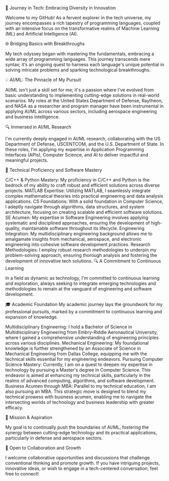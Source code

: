 🚀 Journey in Tech: Embracing Diversity in Innovation

Welcome to my GitHub! As a fervent explorer in the tech universe, my journey encompasses a rich tapestry of programming languages, coupled with an intensive focus on the transformative realms of Machine Learning (ML) and Artificial Intelligence (AI).

🌐 Bridging Basics with Breakthroughs

My tech odyssey began with mastering the fundamentals, embracing a wide array of programming languages. This journey transcends mere syntax; it’s an ongoing quest to harness each language's unique potential in solving intricate problems and sparking technological breakthroughs.

💡 AI/ML: The Pinnacle of My Pursuit

AI/ML isn't just a skill set for me; it's a passion where I've evolved from basic understanding to implementing cutting-edge solutions in real-world scenarios. My roles at the United States Department of Defense, Raytheon, and NASA as a researcher and program manager have been instrumental in applying AI/ML across various sectors, including aerospace engineering and business intelligence.

🔍 Immersed in AI/ML Research

I'm currently deeply engaged in AI/ML research, collaborating with the US Department of Defense, USCENTCOM, and the U.S. Department of State. In these roles, I'm applying my expertise in Application Programming Interfaces (APIs), Computer Science, and AI to deliver impactful and meaningful projects.

🌟 Technical Proficiency and Software Mastery

C/C++ & Python Mastery: My proficiency in C/C++ and Python is the bedrock of my ability to craft robust and efficient solutions across diverse projects.
MATLAB Expertise: Utilizing MATLAB, I seamlessly integrate complex mathematical theories into practical engineering and data analysis applications.
CS Foundations: With a solid foundation in Computer Science, I adeptly navigate through algorithms, data structures, and system architecture, focusing on creating scalable and efficient software solutions.
SE Acumen: My expertise in Software Engineering involves applying systematic and disciplined approaches, ensuring the development of high-quality, maintainable software throughout its lifecycle.
Engineering Integration: My multidisciplinary engineering background allows me to amalgamate insights from mechanical, aerospace, and electronic engineering into cohesive software development practices.
Research Methodologies: I employ robust research methodologies to underpin my problem-solving approach, ensuring thorough analysis and fostering the development of innovative tech solutions.
🔍 A Commitment to Continuous Learning

In a field as dynamic as technology, I'm committed to continuous learning and exploration, always seeking to integrate emerging technologies and methodologies to remain at the vanguard of engineering and software development.

🎓 Academic Foundation
My academic journey lays the groundwork for my professional pursuits, marked by a commitment to continuous learning and expansion of knowledge.

Multidisciplinary Engineering: I hold a Bachelor of Science in Multidisciplinary Engineering from Embry-Riddle Aeronautical University, where I gained a comprehensive understanding of engineering principles across various disciplines.
Mechanical Engineering: My foundational knowledge is further strengthened by an Associate of Science in Mechanical Engineering from Dallas College, equipping me with the technical skills essential for my engineering endeavors.
Pursuing Computer Science Mastery: Currently, I am on a quest to deepen my expertise in technology by pursuing a Master's degree in Computer Science. This endeavor is aimed at enhancing my technical skills, particularly in the realms of advanced computing, algorithms, and software development.
Business Acumen through MBA: Parallel to my technical education, I am also pursuing an MBA. This strategic move is designed to blend my technical prowess with business acumen, enabling me to navigate the intersecting worlds of technology and business leadership with greater efficacy.

🎯 Mission & Aspiration

My goal is to continually push the boundaries of AI/ML, fostering the synergy between cutting-edge technology and its practical applications, particularly in defense and aerospace sectors.

💼 Open to Collaboration and Growth

I welcome collaborative opportunities and discussions that challenge conventional thinking and promote growth. If you have intriguing projects, innovative ideas, or wish to engage in a tech-centered conversation, feel free to connect!
